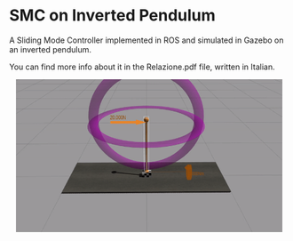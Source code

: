 # SMC on Inverted Pendulum
A Sliding Mode Controller implemented in ROS and simulated in Gazebo on an inverted pendulum.

You can find more info about it in the Relazione.pdf file, written in Italian.
<p align="center">
  <img width="480" height="275" src="https://github.com/abcamiletto/SMC_invPendulum/blob/main/example_1.gif?raw=true">
</p>

